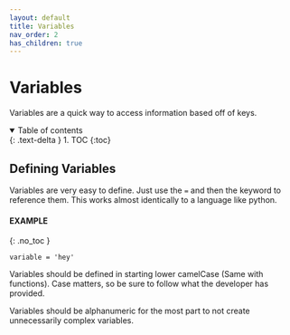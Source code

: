 ```yaml
---
layout: default
title: Variables
nav_order: 2
has_children: true
---
```


# Variables

Variables are a quick way to access information based off of keys.

<details open markdown="block">
  <summary>
    Table of contents
  </summary>
  {: .text-delta }
1. TOC
{:toc}
</details>

## Defining Variables

Variables are very easy to define. Just use the `=` and then the keyword to reference them. This works almost identically to a language like python.

#### EXAMPLE
{: .no_toc }
```
variable = 'hey'
```

Variables should be defined in starting lower camelCase (Same with functions). Case matters, so be sure to follow what the developer has provided.

Variables should be alphanumeric for the most part to not create unnecessarily complex variables.

